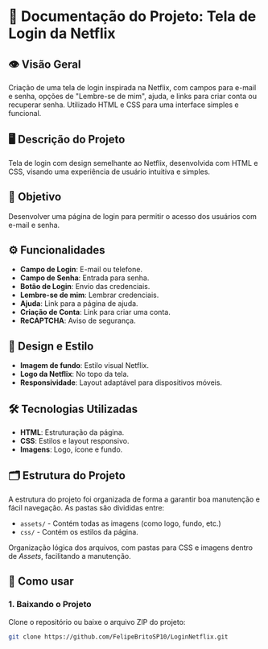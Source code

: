 # 📄 Documentação do Projeto: Tela de Login da Netflix

## 👁️ Visão Geral
Criação de uma tela de login inspirada na Netflix, com campos para e-mail e senha, opções de "Lembre-se de mim", ajuda, e links para criar conta ou recuperar senha. Utilizado HTML e CSS para uma interface simples e funcional.

## 🖥️ Descrição do Projeto
Tela de login com design semelhante ao Netflix, desenvolvida com HTML e CSS, visando uma experiência de usuário intuitiva e simples.

## 🎯 Objetivo
Desenvolver uma página de login para permitir o acesso dos usuários com e-mail e senha.

## ⚙️ Funcionalidades
- **Campo de Login**: E-mail ou telefone.
- **Campo de Senha**: Entrada para senha.
- **Botão de Login**: Envio das credenciais.
- **Lembre-se de mim**: Lembrar credenciais.
- **Ajuda**: Link para a página de ajuda.
- **Criação de Conta**: Link para criar uma conta.
- **ReCAPTCHA**: Aviso de segurança.

## 🎨 Design e Estilo
- **Imagem de fundo**: Estilo visual Netflix.
- **Logo da Netflix**: No topo da tela.
- **Responsividade**: Layout adaptável para dispositivos móveis.

## 🛠️ Tecnologias Utilizadas
- **HTML**: Estruturação da página.
- **CSS**: Estilos e layout responsivo.
- **Imagens**: Logo, ícone e fundo.

## 🗂️ Estrutura do Projeto
A estrutura do projeto foi organizada de forma a garantir boa manutenção e fácil navegação. As pastas são divididas entre:
- `assets/` - Contém todas as imagens (como logo, fundo, etc.)
- `css/` - Contém os estilos da página.
  
Organização lógica dos arquivos, com pastas para CSS e imagens dentro de *Assets*, facilitando a manutenção.

## 🚀 Como usar

### 1. **Baixando o Projeto**
Clone o repositório ou baixe o arquivo ZIP do projeto:

```bash
git clone https://github.com/FelipeBritoSP10/LoginNetflix.git

